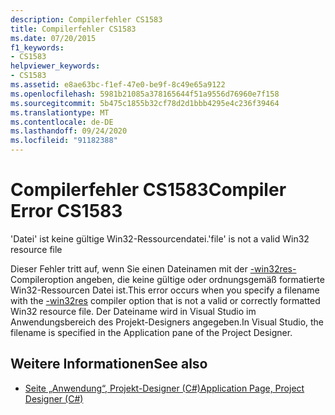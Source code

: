 ```yaml
---
description: Compilerfehler CS1583
title: Compilerfehler CS1583
ms.date: 07/20/2015
f1_keywords:
- CS1583
helpviewer_keywords:
- CS1583
ms.assetid: e8ae63bc-f1ef-47e0-be9f-8c49e65a9122
ms.openlocfilehash: 5981b21085a378165644f51a9556d76960e7f158
ms.sourcegitcommit: 5b475c1855b32cf78d2d1bbb4295e4c236f39464
ms.translationtype: MT
ms.contentlocale: de-DE
ms.lasthandoff: 09/24/2020
ms.locfileid: "91182388"
---
```

# <a name="compiler-error-cs1583"></a><span data-ttu-id="7b1a5-103">Compilerfehler CS1583</span><span class="sxs-lookup"><span data-stu-id="7b1a5-103">Compiler Error CS1583</span></span>

<span data-ttu-id="7b1a5-104">'Datei' ist keine gültige Win32-Ressourcendatei.</span><span class="sxs-lookup"><span data-stu-id="7b1a5-104">'file' is not a valid Win32 resource file</span></span>  
  
 <span data-ttu-id="7b1a5-105">Dieser Fehler tritt auf, wenn Sie einen Dateinamen mit der [-win32res-](../language-reference/compiler-options/win32res-compiler-option.md) Compileroption angeben, die keine gültige oder ordnungsgemäß formatierte Win32-Ressourcen Datei ist.</span><span class="sxs-lookup"><span data-stu-id="7b1a5-105">This error occurs when you specify a filename with the [-win32res](../language-reference/compiler-options/win32res-compiler-option.md) compiler option that is not a valid or correctly formatted Win32 resource file.</span></span> <span data-ttu-id="7b1a5-106">Der Dateiname wird in Visual Studio im Anwendungsbereich des Projekt-Designers angegeben.</span><span class="sxs-lookup"><span data-stu-id="7b1a5-106">In Visual Studio, the filename is specified in the Application pane of the Project Designer.</span></span>  
  
## <a name="see-also"></a><span data-ttu-id="7b1a5-107">Weitere Informationen</span><span class="sxs-lookup"><span data-stu-id="7b1a5-107">See also</span></span>

- [<span data-ttu-id="7b1a5-108">Seite „Anwendung“, Projekt-Designer (C#)</span><span class="sxs-lookup"><span data-stu-id="7b1a5-108">Application Page, Project Designer (C#)</span></span>](/visualstudio/ide/reference/application-page-project-designer-csharp)
